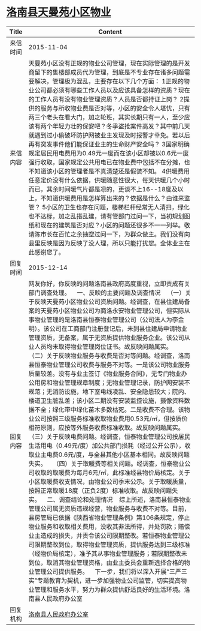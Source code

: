 # <a href="http://www.shangluo.gov.cn/zmhd/ldxxxx.jsp?urltype=leadermail.LeaderMailContentUrl&wbtreeid=1112&leadermailid=3395">洛南县天曼苑小区物业</a>
| Title |                                                                                                                                                                                                                                                                                                                                                                                                                                                                                                         Content                                                                                                                                                                                                                                                                                                                                                                                                                                                                                                         |
|:-----:|-------------------------------------------------------------------------------------------------------------------------------------------------------------------------------------------------------------------------------------------------------------------------------------------------------------------------------------------------------------------------------------------------------------------------------------------------------------------------------------------------------------------------------------------------------------------------------------------------------------------------------------------------------------------------------------------------------------------------------------------------------------------------------------------------------------------------------------------------------------------------------------------------------------------------------------------------------------------------------------------------------------------------|
| 来信时间  | 2015-11-04                                                                                                                                                                                                                                                                                                                                                                                                                                                                                                                                                                                                                                                                                                                                                                                                                                                                                                                                                                                                              |
| 来信内容  | 天曼苑小区没有正规的物业公司管理，现在实际管理的是开发商留下的售楼部成员代为管理，到底是不专业存在诸多问题需要解决，管理极为混乱，主要存在以下几个方面： 1正规的物业公司都必须有哪些工作人员以及应该具备怎样的资质？现在的工作人员有没有物业管理资质？人员是否都持证上岗？ 2提供的服务与所收物业费是否对等，小区的安全令人堪忧，只有两三个老头在看大门，加之轮班，其实长期只有一人，至少应该有两个年轻力壮的保安吧？冬季盗抢案件高发？其中前几天就遇到过小偷破坏防护网被业主发现及时报警才幸免。若以后再有突发事件他们能保证业主的生命财产安全吗？ 3国家明确规定居民用电费用为0.49元一度而在该小区却被以0.6元一度强行收取，国家规定公共用电已在物业费中包括不在分摊，也不知道该小区的管理者是不真清楚还是假装不知。 4供暖费用任意定价没有什么依据，供暖随意性很大，每天供暖几个小时而已，其余时间暖气片都是凉的，更谈不上16--18度及以上，不知道供暖费用是怎样算出来的？依据是什么？由谁来监管？ 5小区的卫生也存在问题，楼梯栏杆经常无人清扫，绿化也不达标，加之乱搭乱建，请有管部门过问一下，当初规划图纸和现在的建筑是否对应？小区的问题还很多不一一列举。敬请陈市长在百忙之余抽空过问一下，为群众做主。我们没有向县里反映是因为反映了没人理，所以只能打扰您。全体业主在此感谢您了。                                                                                                                                                                                                                                                                                                                                                                                                                  |
| 回复时间  | 2015-12-14                                                                                                                                                                                                                                                                                                                                                                                                                                                                                                                                                                                                                                                                                                                                                                                                                                                                                                                                                                                                              |
| 回复内容  | 网友你好，你反映的问题洛南县政府高度重视，立即责成有关部门调查处理。    一、反映的主要问题及调查情况    （一）关于反映天曼苑小区物业公司资质问题。经调查，在县住建局备案的天曼苑小区物业公司为商洛永安物业管理公司，但实际从事物业管理的是洛南县恒泰物业管理公司（公司法人为李金明）。该公司在工商部门注册登记后，未到县住建局申请物业管理资质，无备案，属于无资质提供物业服务企业。该公司从业人员均未取得物业管理岗位证书。故反映问题属实。    （二）关于反映物业服务与收费是否对等问题。经调查，洛南县恒泰物业管理公司收费与服务不对等。一是该公司物业服务质量较差。没有与业主签订《物业服务合同》，无专门物业办公用房和物业管理规章制度；无物业管理记录，防护网安装不规范；无消防设施，地下室电线凌乱、安全隐患较大；院内、楼道卫生脏乱差；该小区二期没有安装监控设施，摄像资料数据不全；绿化带中绿化苗木多数枯死。二是收费不合理。该物业公司按照三级服务标准收取物业费用0.53元/㎡，但按质价相符原则，应按等外服务收费标准收取。故反映问题属实。    （三）关于反映电费问题。经调查，恒泰物业管理公司按居民生活用电（0.49元/度）加公共部门损耗（经过公开公示），收取业主电费0.6元/度，与全县其他小区基本相同。故反映问题失实。    （四）关于取暖费等相关问题。经调查，恒泰物业公司收取的取暖费为每月6元/㎡，此标准经县物价局核定。关于小区取暖费收支情况，由物业公司季末公示。关于取暖质量，按照正常取暖18度（正负2度）标准收取。故反映问题失实。    二、调查结论和处理情况    综上所述，洛南县恒泰物业管理公司属无资质违规经营，物业服务与收费不对等。目前，县房管局已依据《陕西省物业管理条例》第106条规定，停止物业服务和收取相关费用，没收其非法所得，并处罚款；赔偿业主造成的损失，并责令该公司限期整改。若恒泰物业管理公司限期整改到位，取得物业管理资质，提供服务达到三级标准（经物价局核定），准予其从事物业管理服务；若限期整改未到位，取消其物业管理资格，由业主委员会重新选择合格的物业管理公司提供服务。    下一步，我们将以深入开展“三严三实”专题教育为契机，进一步加强物业公司监管，切实提高物业管理和服务水平，努力为群众提供舒适良好的生活环境。洛南县人民政府办公室 |
| 回复机构  | <a href="../../category/agencies/洛南县人民政府办公室.md">洛南县人民政府办公室</a>                                                                                                                                                                                                                                                                                                                                                                                                                                                                                                                                                                                                                                                                                                                                                                                                                                                                                                                                                          |